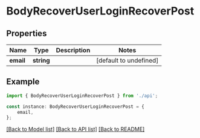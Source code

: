 # BodyRecoverUserLoginRecoverPost


## Properties

Name | Type | Description | Notes
------------ | ------------- | ------------- | -------------
**email** | **string** |  | [default to undefined]

## Example

```typescript
import { BodyRecoverUserLoginRecoverPost } from './api';

const instance: BodyRecoverUserLoginRecoverPost = {
    email,
};
```

[[Back to Model list]](../README.md#documentation-for-models) [[Back to API list]](../README.md#documentation-for-api-endpoints) [[Back to README]](../README.md)
